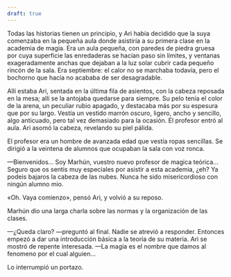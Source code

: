 ```yaml
---
draft: true
---
```

Todas las historias tienen un principio, y Ari había decidido que la suya comenzaba en la pequeña aula donde asistiría a su primera clase en la academia de magia. Era un aula pequeña, con paredes de piedra gruesa por cuya superficie las enredaderas se hacían paso sin límites, y ventanas exageradamente anchas que dejaban a la luz solar cubrir cada pequeño rincón de la sala. Era septiembre: el calor no se marchaba todavía, pero el bochorno que hacía no acababa de ser desagradable.

Allí estaba Ari, sentada en la última fila de asientos, con la cabeza reposada en la mesa; allí se la antojaba quedarse para siempre. Su pelo tenía el color de la arena, un peculiar rubio apagado, y destacaba más por su espesura que por su largo. Vestía un vestido marrón oscuro, ligero, ancho y sencillo, algo anticuado, pero tal vez demasiado para la ocasión. El profesor entró al aula. Ari asomó la cabeza, revelando su piel pálida.

El profesor era un hombre de avanzada edad que vestía ropas sencillas. Se dirigió a la veintena de alumnos que ocupaban la sala con voz ronca.

—Bienvenidos… Soy Marhún, vuestro nuevo profesor de magica teórica... Seguro que os sentis muy especiales por asistir a esta academia, ¿eh? Ya podeis bajaros la cabeza de las nubes. Nunca he sido misericordioso con ningún alumno mio.

«Oh. Vaya comienzo», pensó Ari, y volvió a su reposo.

Marhún dio una larga charla sobre las normas y la organización de las clases.

—¿Queda claro? —preguntó al final. Nadie se atrevió a responder. Entonces empezó a dar una introducción básica a la teoría de su materia. Ari se mostró de repente interesada. —La magía es el nombre que damos al fenomeno por el cual alguien…

Lo interrumpió un portazo.

